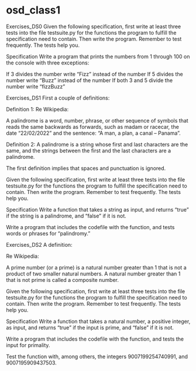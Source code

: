 # osd_class1

Exercises_DS0
Given the following specification, first write at least three tests into the file testsuite.py for the functions the program to fulfill the specification need to contain. Then write the program. Remember to test frequently. The tests help you.

Specification
Write a program that prints the numbers from 1 through 100 on the console with three exceptions:

If 3 divides the number write “Fizz” instead of the number
If 5 divides the number write “Buzz” instead of the number
If both 3 and 5 divide the number write “fizzBuzz”



Exercises_DS1
First a couple of definitions:

Definition 1:
Re Wikipedia:

A palindrome is a word, number, phrase, or other sequence of symbols that reads the same backwards as forwards, such as madam or racecar, the date “22/02/2022” and the sentence: “A man, a plan, a canal – Panama”.

Definition 2:
A palindrome is a string whose first and last characters are the same, and the strings between the first and the last characters are a palindrome.

The first definition implies that spaces and punctuation is ignored.

Given the following specification, first write at least three tests into the file testsuite.py for the functions the program to fulfill the specification need to contain. Then write the program. Remember to test frequently. The tests help you.

Specification
Write a function that takes a string as input, and returns “true” if the string is a palindrome, and “false” if it is not.

Write a program that includes the codefile with the function, and tests words or phrases for “palindromy.”



Exercises_DS2
A definition:

Re Wikipedia:

A prime number (or a prime) is a natural number greater than 1 that is not a product of two smaller natural numbers. A natural number greater than 1 that is not prime is called a composite number.

Given the following specification, first write at least three tests into the file testsuite.py for the functions the program to fulfill the specification need to contain. Then write the program. Remember to test frequently. The tests help you.

Specification
Write a function that takes a natural number, a positive integer, as input, and returns “true” if the input is prime, and “false” if it is not.

Write a program that includes the codefile with the function, and tests the input for primality.

Test the function with, among others, the integers 9007199254740991, and 9007195909437503.
